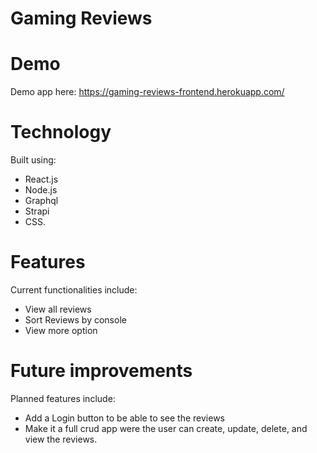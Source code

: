 # Gaming Reviews

# Demo

Demo app here: https://gaming-reviews-frontend.herokuapp.com/

# Technology

Built using:

-   React.js
-   Node.js
-   Graphql
-   Strapi
-   CSS.

# Features

Current functionalities include:

-   View all reviews
-   Sort Reviews by console
-   View more option

# Future improvements

Planned features include:

-   Add a Login button to be able to see the reviews
-   Make it a full crud app were the user can create, update, delete, and view the reviews.
